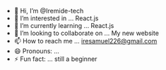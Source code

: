 - 👋 Hi, I’m @Iremide-tech
- 👀 I’m interested in ... React.js
- 🌱 I’m currently learning ... React.js
- 💞️ I’m looking to collaborate on ... My new website
- 📫 How to reach me ... iresamuel226@gmail.com
- 😄 Pronouns: ...
- ⚡ Fun fact: ... still a beginner 

<!---
Iremide-tech/Iremide-tech is a ✨ special ✨ repository because its `README.md` (this file) appears on your GitHub profile.
You can click the Preview link to take a look at your changes.
--->
